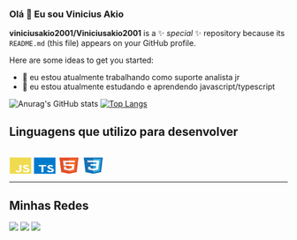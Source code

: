 ### Olá 👋 Eu sou Vinicius Akio

**viniciusakio2001/Viniciusakio2001** is a ✨ _special_ ✨ repository because its `README.md` (this file) appears on your GitHub profile.

Here are some ideas to get you started:

- 🔭 eu estou atualmente trabalhando como suporte analista jr
- 🌱 eu estou atualmente estudando e aprendendo javascript/typescript

![Anurag's GitHub stats](https://github-readme-stats.vercel.app/api?username=viniciusakio2001&show_icons=true&theme=radical)
[![Top Langs](https://github-readme-stats.vercel.app/api/top-langs/?username=viniciusakio2001)](https://github.com/viniciusakio2001/github-readme-stats)


<h2>Linguagens que utilizo para desenvolver</h2>
<div style="display: inline_block"><br>
  <img align="center" alt="vini-Js" height="30" width="40" src="https://raw.githubusercontent.com/devicons/devicon/master/icons/javascript/javascript-plain.svg">
  <img align="center" alt="vini-Ts" height="30" width="40" src="https://raw.githubusercontent.com/devicons/devicon/master/icons/typescript/typescript-plain.svg">
  <img align="center" alt="vini-HTML" height="30" width="40" src="https://raw.githubusercontent.com/devicons/devicon/master/icons/html5/html5-original.svg">
  <img align="center" alt="vini-CSS" height="30" width="40" src="https://raw.githubusercontent.com/devicons/devicon/master/icons/css3/css3-original.svg">
</div>

<hr>

<h2> Minhas Redes</h2>
<div>

  <a href="https://www.instagram.com/vini_hada/" target="_blank"><img src="https://img.shields.io/badge/-Instagram-%23E4405F?style=for-the-badge&logo=instagram&logoColor=white" target="_blank"></a>
  <a href = "mailto:vinihada2001@gmail.com"><img src="https://img.shields.io/badge/-Gmail-%23333?style=for-the-badge&logo=gmail&logoColor=white" target="_blank"></a>
  <a href="https://www.linkedin.com/in/vinicius-akio-hada-de-sousa-4400b0199/" target="_blank"><img src="https://img.shields.io/badge/-LinkedIn-%230077B5?style=for-the-badge&logo=linkedin&logoColor=white" target="_blank"></a> 
  </div>

